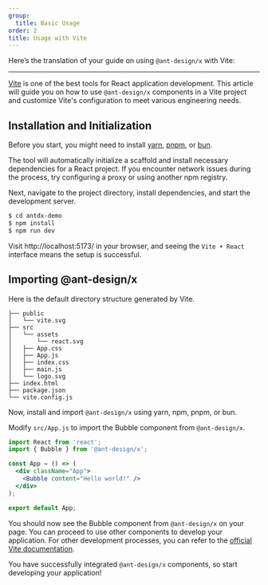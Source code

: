 ```yaml
---
group:
  title: Basic Usage
order: 2
title: Usage with Vite
---
```


Here’s the translation of your guide on using `@ant-design/x` with Vite:

---

[Vite](https://cn.vitejs.dev/) is one of the best tools for React application development. This article will guide you on how to use `@ant-design/x` components in a Vite project and customize Vite's configuration to meet various engineering needs.

## Installation and Initialization

Before you start, you might need to install [yarn](https://github.com/yarnpkg/yarn/), [pnpm](https://pnpm.io/zh/), or [bun](https://bun.sh/).

<InstallDependencies npm='$ npm create vite antdx-demo' yarn='$ yarn create vite antdx-demo' pnpm='$ pnpm create vite antdx-demo' bun='$ bun create vite antdx-demo'></InstallDependencies>

The tool will automatically initialize a scaffold and install necessary dependencies for a React project. If you encounter network issues during the process, try configuring a proxy or using another npm registry.

Next, navigate to the project directory, install dependencies, and start the development server.

```bash
$ cd antdx-demo
$ npm install
$ npm run dev
```

Visit http://localhost:5173/ in your browser, and seeing the `Vite + React` interface means the setup is successful.

## Importing @ant-design/x

Here is the default directory structure generated by Vite.

```
├── public
│   └── vite.svg
├── src
│   └── assets
│       └── react.svg
│   ├── App.css
│   ├── App.js
│   ├── index.css
│   ├── main.js
│   └── logo.svg
├── index.html
├── package.json
└── vite.config.js
```

Now, install and import `@ant-design/x` using yarn, npm, pnpm, or bun.

<InstallDependencies npm='$ npm install @ant-design/x --save' yarn='$ yarn add @ant-design/x' pnpm='$ pnpm install @ant-design/x --save' bun='$ bun add @ant-design/x'></InstallDependencies>

Modify `src/App.js` to import the Bubble component from `@ant-design/x`.

```jsx
import React from 'react';
import { Bubble } from '@ant-design/x';

const App = () => (
  <div className="App">
    <Bubble content="Hello world!" />
  </div>
);

export default App;
```

You should now see the Bubble component from `@ant-design/x` on your page. You can proceed to use other components to develop your application. For other development processes, you can refer to the [official Vite documentation](https://cn.vitejs.dev/).

You have successfully integrated `@ant-design/x` components, so start developing your application!
